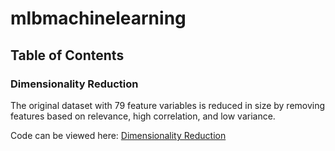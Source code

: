 # mlbmachinelearning

## Table of Contents

### Dimensionality Reduction

The original dataset with 79 feature variables is reduced in size by removing features based on relevance, high correlation, and low variance.

Code can be viewed here: [Dimensionality Reduction](CIND820_Dimensionality_Reduction.ipynb)

